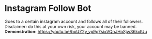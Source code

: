 # Instagram Follow Bot  
Goes to a certain instagram account and follows all of their followers.  
Disclaimer: do this at your own risk, your account may be banned.  
**Demonstration**: https://youtu.be/boUZ2y_vp9g?si=VQnJHoSjw36kxIUu
